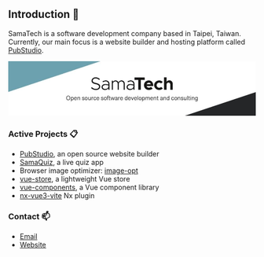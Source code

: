 ## Introduction :office:
SamaTech is a software development company based in Taipei, Taiwan. Currently, our main focus is a website builder and hosting platform called [PubStudio](https://pubstud.io).

![SamaTech banner](/assets/samatech_banner.jpg)

### Active Projects :clipboard:
- [PubStudio](https://github.com/pubstudio-builder), an open source website builder
- [SamaQuiz](https://github.com/samatechtw/samaquiz), a live quiz app
- Browser image optimizer: [image-opt](https://github.com/sampullman/image-opt)
- [vue-store](https://github.com/samatechtw/vue-store), a lightweight Vue store
- [vue-components](https://github.com/samatechtw/vue-components), a Vue component library
- [nx-vue3-vite](https://github.com/samatechtw/nx-vue3-vite) Nx plugin

### Contact :mailbox:
- [Email](mailto:sam@samatech.tw)
- [Website](https://samatech.tw)
